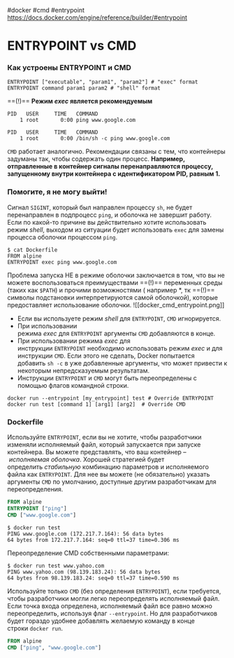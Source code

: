#docker  #cmd #entrypoint
https://docs.docker.com/engine/reference/builder/#entrypoint

# ENTRYPOINT vs CMD
### Как устроены ENTRYPOINT и CMD

```
ENTRYPOINT ["executable", "param1", "param2"] # "exec" format
ENTRYPOINT command param1 param2 # "shell" format
```
==(!)== **Режим _exec_ является рекомендуемым**
``` exec format
PID   USER     TIME   COMMAND  
    1 root       0:00 ping www.google.com
```
``` shell format
PID   USER     TIME   COMMAND  
    1 root       0:00 /bin/sh -c ping www.google.com
```
`CMD` работает аналогично.
Рекомендации связаны с тем, что контейнеры задуманы так, чтобы содержать один процесс. **Например, отправленные в контейнер сигналы перенаправляются процессу, запущенному внутри контейнера с идентификатором PID, равным 1.**

### Помогите, я не могу выйти!
Сигнал `SIGINT`, который был направлен процессу `sh`, не будет перенаправлен в подпроцесс `ping`, и оболочка не завершит работу. Если по какой-то причине вы действительно хотите использовать режим _shell_, выходом из ситуации будет использовать `exec` для замены процесса оболочки процессом `ping`.
```
$ cat Dockerfile
FROM alpine  
ENTRYPOINT exec ping www.google.com  
```

Проблема запуска НЕ в режиме оболочки заключается в том, что вы не можете воспользоваться преимуществами ==(!)== переменных среды (таких как `$PATH`) и прочими возможностями ( например \*, тк ==(!)== символы подстановки интерпретируются самой оболочкой), которые предоставляет использование оболочки.
![[docker_cmd_entrypoint.png]]

-  Если вы используете режим _shell_ для `ENTRYPOINT`, `CMD` игнорируется.
- При использовании режима _exec_ для `ENTRYPOINT` аргументы `CMD` добавляются в конце.
- При использовании режима _exec_ для инструкции `ENTRYPOINT` необходимо использовать режим _exec_ и для инструкции `CMD`. Если этого не сделать, Docker попытается добавить `sh -c` в уже добавленные аргументы, что может привести к некоторым непредсказуемым результатам.
- Инструкции `ENTRYPOINT` и `CMD` могут быть переопределены с помощью флагов командной строки.
```
docker run --entrypoint [my_entrypoint] test # Override ENTRYPOINT
docker run test [command 1] [arg1] [arg2]  # Override CMD
```

### Dockerfile

Используйте `ENTRYPOINT`, если вы не хотите, чтобы разработчики изменяли исполняемый файл, который запускается при запуске контейнера. Вы можете представлять, что ваш контейнер – _исполняемая оболочка_. Хорошей стратегией будет определить _стабильную_ комбинацию параметров и исполняемого файла как `ENTRYPOINT`. Для нее вы можете (не обязательно) указать аргументы `CMD` по умолчанию, доступные другим разработчикам для переопределения.
``` Dockerfile
FROM alpine  
ENTRYPOINT ["ping"]  
CMD ["www.google.com"]  
```

```
$ docker run test
PING www.google.com (172.217.7.164): 56 data bytes  
64 bytes from 172.217.7.164: seq=0 ttl=37 time=0.306 ms
```
Переопределение CMD собственными параметрами:
```
$ docker run test www.yahoo.com
PING www.yahoo.com (98.139.183.24): 56 data bytes  
64 bytes from 98.139.183.24: seq=0 ttl=37 time=0.590 ms 
```


Используйте только `CMD` (без определения `ENTRYPOINT`), если требуется, чтобы разработчики могли легко переопределять исполняемый файл. Если точка входа определена, исполняемый файл все равно можно переопределить, используя флаг `--entrypoint`. Но для разработчиков будет гораздо удобнее добавлять желаемую команду в конце строки `docker run`.
``` Dockerfile
FROM alpine  
CMD ["ping", "www.google.com"]  
```
